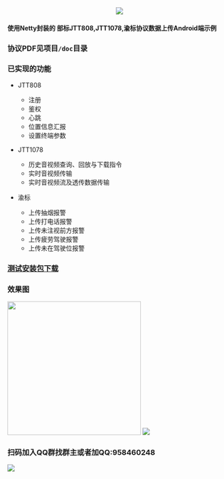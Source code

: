 <center><img src="https://github.com/azhon/JTTProtocol/blob/master/img/logo.png"></center>

#### 使用Netty封装的 部标JTT808,JTT1078,渝标协议数据上传Android端示例

### 协议PDF见项目`/doc`目录

### 已实现的功能

- JTT808 

  - 注册
  - 鉴权
  - 心跳
  - 位置信息汇报
  - 设置终端参数

- JTT1078 

  - 历史音视频查询、回放与下载指令
  - 实时音视频传输
  - 实时音视频流及透传数据传输

- 渝标 

  - 上传抽烟报警
  - 上传打电话报警
  - 上传未注视前方报警
  - 上传疲劳驾驶报警
  - 上传未在驾驶位报警 

### [测试安装包下载](https://github.com/azhon/JTTProtocol/releases)

### 效果图

<img src="https://github.com/azhon/JTTProtocol/blob/master/img/screencap.png" width="300">

<img src="https://github.com/azhon/JTTProtocol/blob/master/img/log.png">

### 扫码加入QQ群找群主或者加QQ:958460248

<img src="https://github.com/azhon/JTTProtocol/blob/master/img/qq_group.png">
